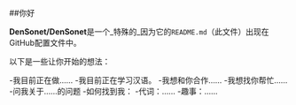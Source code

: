##你好

**DenSonet/DenSonet**是一个_特殊的_因为它的`README.md`（此文件）出现在GitHub配置文件中。

以下是一些让你开始的想法：

-我目前正在做……
-我目前正在学习汉语。
-我想和你合作……
-我想找你帮忙……
-问我关于……的问题
-如何找到我：
-代词：……
-趣事：……
